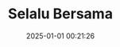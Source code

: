 ---
post_id : 1
title: "Selalu Bersama"
slug: 'selalu-bersama'
date: 2025-01-01 00:21:26
description: 'Dimanapun kita berada, di dimensi ruang dan waktu yang berbeda, kita akan selalu bersama. Dalam untaian rasa, ikatan, dan kebahagiaan'
image: '/assets/images/baz.webp'
categories: art
artist: 'Cio'
---